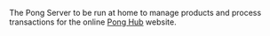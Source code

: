 The Pong Server to be run at home to manage products and process transactions for the online <a href="https://github.com/siteraiser/Pong-Hub">Pong Hub</a> website.
